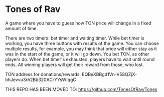 # Tones of Rav
A game where you have to guess how TON price will change in a fixed amount of time.

There are two timers: bet timer and waiting timer. While bet timer is working, you have three buttons with results of the game. You can choose multiple results, for example, you may think that price will either stay as it was in the start of the game, or it will go down. You bet TON, as other players do. When bet timer's exhausted, players have to wait until round ends. All winning players will get their reward from those, who lost.

TON address for donations/rewards: EQBeXBBgd1Vn-V58QZjX-bhJevvu3rh2Bb320ACrYYsWIqgC

THIS REPO HAS BEEN MOVED TO: https://github.com/TonesOfRav/Tones
